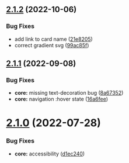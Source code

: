 ## [2.1.2](https://github.com/italia/design-scuole-pagine-statiche/compare/v2.1.1...v2.1.2) (2022-10-06)


### Bug Fixes

* add link to card name ([21e8205](https://github.com/italia/design-scuole-pagine-statiche/commit/21e82059ab3c7338f15c949d3a97e7101a5b8d0d))
* correct gradient svg ([99ac85f](https://github.com/italia/design-scuole-pagine-statiche/commit/99ac85f4e2d383c69903d31032c4cce0502a0670))



## [2.1.1](https://github.com/italia/design-scuole-pagine-statiche/compare/v2.1.0...v2.1.1) (2022-09-08)


### Bug Fixes

* **core:** missing text-decoration bug ([8a67352](https://github.com/italia/design-scuole-pagine-statiche/commit/8a67352df340a43c4267b585989f24a417bf7796))
* **core:** navigation :hover state ([16a6fee](https://github.com/italia/design-scuole-pagine-statiche/commit/16a6feee752ee9c2f266a4e4c55ab21c967d6f58))



# [2.1.0](https://github.com/italia/design-scuole-pagine-statiche/compare/v2.0.0...v2.1.0) (2022-07-28)


### Bug Fixes

* **core:** accessibility ([d1ec240](https://github.com/italia/design-scuole-pagine-statiche/commit/d1ec2406281679e0fed4efbf8b4c31f12da2be33))



